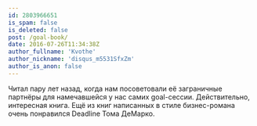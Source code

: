 ```yaml
---
id: 2803966651
is_spam: false
is_deleted: false
post: /goal-book/
date: 2016-07-26T11:34:38Z
author_fullname: 'Kvothe'
author_nickname: 'disqus_m5531SfxZm'
author_is_anon: false
---
```


<p>Читал пару лет назад, когда нам посоветовали её заграничные партнёры для намечавшейся у нас самих goal-сессии. Действительно, интересная книга. Ещё из книг написанных в стиле бизнес-романа очень понравился Deadline Тома ДеМарко.</p>
